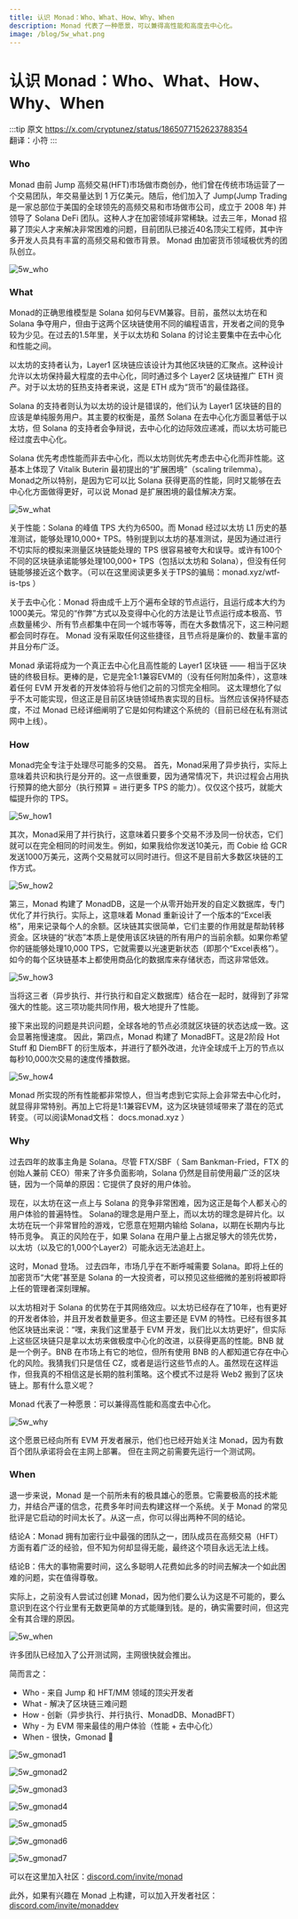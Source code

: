 ```yaml
---
title: 认识 Monad：Who、What、How、Why、When
description: Monad 代表了一种愿景，可以兼得高性能和高度去中心化。
image: /blog/5w_what.png
---
```


# 认识 Monad：Who、What、How、Why、When

:::tip 原文
https://x.com/cryptunez/status/1865077152623788354  
翻译：小符
:::

### Who 

Monad 由前 Jump 高频交易(HFT)市场做市商创办，他们曾在传统市场运营了一个交易团队，年交易量达到 1 万亿美元。随后，他们加入了 Jump(Jump Trading 是一家总部位于美国的全球领先的高频交易和市场做市公司，成立于 2008 年) 并领导了 Solana DeFi 团队。这种人才在加密领域非常稀缺。过去三年，Monad 招募了顶尖人才来解决非常困难的问题，目前团队已接近40名顶尖工程师，其中许多开发人员具有丰富的高频交易和做市背景。 Monad 由加密货币领域极优秀的团队创立。

![5w_who](/blog/5w_who.png)


### What

Monad的正确思维模型是 Solana 如何与EVM兼容。目前，虽然以太坊在和 Solana 争夺用户，但由于这两个区块链使用不同的编程语言，开发者之间的竞争较为少见。在过去的1.5年里，关于以太坊和 Solana 的讨论主要集中在去中心化和性能之间。

以太坊的支持者认为，Layer1 区块链应该设计为其他区块链的汇聚点。这种设计允许以太坊保持最大程度的去中心化，同时通过多个 Layer2 区块链推广 ETH 资产。对于以太坊的狂热支持者来说，这是 ETH 成为“货币”的最佳路径。

Solana 的支持者则认为以太坊的设计是错误的，他们认为 Layer1 区块链的目的应该是单纯服务用户。其主要的权衡是，虽然 Solana 在去中心化方面显著低于以太坊，但 Solana 的支持者会争辩说，去中心化的边际效应递减，而以太坊可能已经过度去中心化。

Solana 优先考虑性能而非去中心化，而以太坊则优先考虑去中心化而非性能。这基本上体现了 Vitalik Buterin 最初提出的“扩展困境”（scaling trilemma）。 Monad之所以特别，是因为它可以比 Solana 获得更高的性能，同时又能够在去中心化方面做得更好，可以说 Monad 是扩展困境的最佳解决方案。


![5w_what](/blog/5w_what.png)


关于性能：Solana 的峰值 TPS 大约为6500。而 Monad 经过以太坊 L1 历史的基准测试，能够处理10,000+ TPS。特别提到以太坊的基准测试，是因为通过进行不切实际的模拟来测量区块链能处理的 TPS 很容易被夸大和误导。或许有100个不同的区块链承诺能够处理100,000+ TPS（包括以太坊和 Solana），但没有任何链能够接近这个数字。（可以在这里阅读更多关于TPS的骗局：monad.xyz/wtf-is-tps ）

关于去中心化：Monad 将由成千上万个遍布全球的节点运行，且运行成本大约为1000美元。常见的“作弊”方式以及变得中心化的方法是让节点运行成本极高、节点数量稀少、所有节点都集中在同一个城市等等，而在大多数情况下，这三种问题都会同时存在。 Monad 没有采取任何这些捷径，且节点将是廉价的、数量丰富的并且分布广泛。

Monad 承诺将成为一个真正去中心化且高性能的 Layer1 区块链 —— 相当于区块链的终极目标。更棒的是，它是完全1:1兼容EVM的（没有任何附加条件），这意味着任何 EVM 开发者的开发体验将与他们之前的习惯完全相同。 这太理想化了似乎不太可能实现，但这正是目前区块链领域热衷实现的目标。当然应该保持怀疑态度，不过 Monad 已经详细阐明了它是如何构建这个系统的（目前已经在私有测试网中上线）。

### How

Monad完全专注于处理尽可能多的交易。 首先，Monad采用了异步执行，实际上意味着共识和执行是分开的。这一点很重要，因为通常情况下，共识过程会占用执行预算的绝大部分（执行预算 = 进行更多 TPS 的能力）。仅仅这个技巧，就能大幅提升你的 TPS。

![5w_how1](/blog/5w_how1.png)

其次，Monad采用了并行执行，这意味着只要多个交易不涉及同一份状态，它们就可以在完全相同的时间发生。例如，如果我给你发送10美元，而 Cobie 给 GCR 发送1000万美元，这两个交易就可以同时进行。但这不是目前大多数区块链的工作方式。


![5w_how2](/blog/5w_how2.png)

第三，Monad 构建了 MonadDB，这是一个从零开始开发的自定义数据库，专门优化了并行执行。实际上，这意味着 Monad 重新设计了一个版本的“Excel表格”，用来记录每个人的余额。区块链其实很简单，它们主要的作用就是帮助转移资金。区块链的“状态”本质上是使用该区块链的所有用户的当前余额。如果你希望你的链能够处理10,000 TPS，它就需要以光速更新状态（即那个“Excel表格”）。如今的每个区块链基本上都使用商品化的数据库来存储状态，而这非常低效。


![5w_how3](/blog/5w_how3.png)

当将这三者（异步执行、并行执行和自定义数据库）结合在一起时，就得到了非常强大的性能。这三项功能共同作用，极大地提升了性能。

接下来出现的问题是共识问题，全球各地的节点必须就区块链的状态达成一致。这会显著拖慢速度。 因此，第四点，Monad 构建了 MonadBFT。这是2阶段 Hot Stuff 和 DiemBFT 的衍生版本，并进行了额外改进，允许全球成千上万的节点以每秒10,000次交易的速度传播数据。

![5w_how4](/blog/5w_how4.png)

Monad 所实现的所有性能都非常惊人，但当考虑到它实际上会非常去中心化时，就显得非常特别。再加上它将是1:1兼容EVM，这为区块链领域带来了潜在的范式转变。（可以阅读Monad文档： docs.monad.xyz ）


### Why

过去四年的故事主角是 Solana。尽管 FTX/SBF（ Sam Bankman-Fried，FTX 的创始人兼前 CEO）带来了许多负面影响，Solana 仍然是目前使用最广泛的区块链，因为一个简单的原因：它提供了良好的用户体验。

现在，以太坊在这一点上与 Solana 的竞争非常困难，因为这正是每个人都关心的用户体验的普遍特性。 Solana的理念是用户至上，而以太坊的理念是碎片化。以太坊在玩一个非常冒险的游戏，它愿意在短期内输给 Solana，以期在长期内与比特币竞争。 真正的风险在于，如果 Solana 在用户量上占据足够大的领先优势，以太坊（以及它的1,000个Layer2）可能永远无法追赶上。

这时，Monad 登场。 过去四年，市场几乎在不断呼喊需要 Solana。即将上任的加密货币“大佬”甚至是 Solana 的一大投资者，可以预见这些细微的差别将被即将上任的管理者深刻理解。

以太坊相对于 Solana 的优势在于其网络效应。以太坊已经存在了10年，也有更好的开发者体验，并且开发者数量更多。但这主要还是 EVM 的特性。已经有很多其他区块链出来说：“嘿，来我们这里基于 EVM 开发，我们比以太坊更好”，但实际上这些区块链只是拿以太坊来做极度中心化的改进，以获得更高的性能。BNB 就是一个例子。BNB 在市场上有它的地位，但所有使用 BNB 的人都知道它存在中心化的风险。我猜我们只是信任 CZ，或者是运行这些节点的人。虽然现在这样运作，但我真的不相信这是长期的胜利策略。这个模式不过是将 Web2 搬到了区块链上。那有什么意义呢？

Monad 代表了一种愿景：可以兼得高性能和高度去中心化。

![5w_why](/blog/5w_why.png)


这个愿景已经向所有 EVM 开发者展示，他们也已经开始关注 Monad，因为有数百个团队承诺将会在主网上部署。 但在主网之前需要先运行一个测试网。

### When

退一步来说，Monad 是一个前所未有的极具雄心的愿景。它需要极高的技术能力，并结合严谨的信念，花费多年时间去构建这样一个系统。关于 Monad 的常见批评是它启动的时间太长了。从这一点，你可以得出两种不同的结论。

结论A：Monad 拥有加密行业中最强的团队之一，团队成员在高频交易（HFT）方面有着广泛的经验，但不知为何却显得无能，最终这个项目永远无法上线。

结论B：伟大的事物需要时间，这么多聪明人花费如此多的时间去解决一个如此困难的问题，实在值得尊敬。

实际上，之前没有人尝试过创建 Monad，因为他们要么认为这是不可能的，要么意识到在这个行业里有无数更简单的方式能赚到钱。是的，确实需要时间，但这完全有其合理的原因。

![5w_when](/blog/5w_when.png)

许多团队已经加入了公开测试网，主网很快就会推出。

简而言之：

- Who - 来自 Jump 和 HFT/MM 领域的顶尖开发者
- What - 解决了区块链三难问题
- How - 创新（异步执行、并行执行、MonadDB、MonadBFT）
- Why - 为 EVM 带来最佳的用户体验（性能 + 去中心化）
- When - 很快，Gmonad 💜

![5w_gmonad1](/blog/5w_gmonad1.png)

![5w_gmonad2](/blog/5w_gmonad2.png)

![5w_gmonad3](/blog/5w_gmonad3.png)

![5w_gmonad4](/blog/5w_gmonad4.png)

![5w_gmonad5](/blog/5w_gmonad5.png)

![5w_gmonad6](/blog/5w_gmonad6.png)

![5w_gmonad7](/blog/5w_gmonad7.png)

可以在这里加入社区：[discord.com/invite/monad](https://discord.com/invite/monad)

此外，如果有兴趣在 Monad 上构建，可以加入开发者社区：[discord.com/invite/monaddev](https://discord.com/invite/monaddev)
